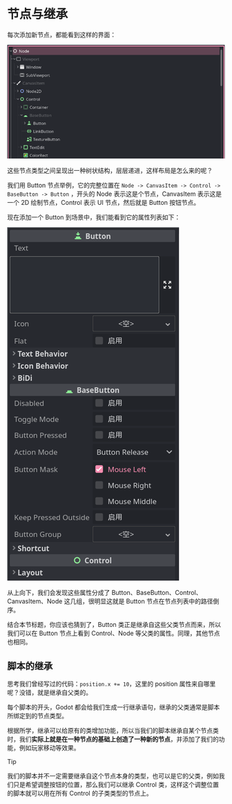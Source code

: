 # 节点与继承

每次添加新节点，都能看到这样的界面：

![节点继承关系](images/nodes.png)

这些节点类型之间呈现出一种树状结构，层层递进，这样布局是怎么来的呢？

我们用 Button 节点举例，它的完整位置在 `Node -> CanvasItem -> Control -> BaseButton -> Button` ，开头的 Node 表示这是个节点，CanvasItem 表示这是一个 2D 绘制节点，Control 表示 UI 节点，然后就是 Button 按钮节点。

现在添加一个 Button 到场景中，我们能看到它的属性列表如下：

![Button 的属性](images/button.png)

从上向下，我们会发现这些属性分成了 Button、BaseButton、Control、CanvasItem、Node 这几组，很明显这就是 Button 节点在节点列表中的路径倒序。

结合本节标题，你应该也猜到了，Button 类正是继承自这些父类节点而来，所以我们可以在 Button 节点上看到 Control、Node 等父类的属性。同理，其他节点也相同。

## 脚本的继承

思考我们曾经写过的代码：`position.x += 10`，这里的 position 属性来自哪里呢？没错，就是继承自父类的。

每个脚本的开头，Godot 都会给我们生成一行继承语句，继承的父类通常是脚本所绑定到的节点类型。

根据所学，继承可以给原有的类增加功能，所以当我们的脚本继承自某个节点类时，我们**实际上就是在一种节点的基础上创造了一种新的节点**，并添加了我们的功能，例如玩家移动等效果。

> [!tip]
>
> 我们的脚本并不一定需要继承自这个节点本身的类型，也可以是它的父类，例如我们只是希望调整按钮的位置，那么我们可以继承 Control 类，这样这个调整位置的脚本就可以用在所有 Control 的子类类型的节点上。